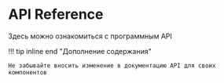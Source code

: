 # API Reference
Здесь можно ознакомиться с программным API

!!! tip inline end "Дополнение содержания"

	Не забывайте вносить изменение в документацию API для своих компонентов
